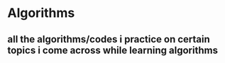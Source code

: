 # Algorithms
## all the algorithms/codes i practice on certain topics i come across while learning algorithms
